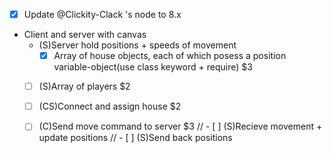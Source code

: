 - [X] Update @Clickity-Clack 's node to 8.x
* Client and server with canvas
    * (S)Server hold positions + speeds of movement 
        - [x] Array of house objects, each of which posess a position variable-object(use class keyword + require) $3
    - [ ] (S)Array of players $2
    - [ ] (CS)Connect and assign house  $2
    - [ ] (C)Send move command to server $3
    // - [ ] (S)Recieve movement + update positions
    // - [ ] (S)Send back positions 
    
